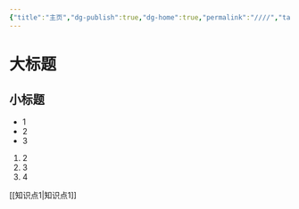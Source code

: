 ```yaml
---
{"title":"主页","dg-publish":true,"dg-home":true,"permalink":"////","tags":["gardenEntry"],"dgPassFrontmatter":true,"noteIcon":""}
---
```


# 大标题












## 小标题
- 1
- 2
- 3

1. 2
2. 3
3. 4

[[知识点1\|知识点1]]
